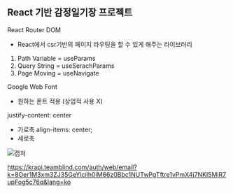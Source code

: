 ## React 기반 감정일기장 프로젝트

React Router DOM

- React에서 csr기반의 페이지 라우팅을 할 수 있게 해주는 라이브러리

1. Path Variable = useParams
2. Query String = useSerachParams
3. Page Moving = useNavigate

Google Web Font

- 원하는 폰트 적용 (상업적 사용 X)

justify-content: center

- 가로축
  align-items: center;
- 세로축


![캡처](https://user-images.githubusercontent.com/76871198/155888998-f56fa82e-6e6f-471a-9f24-6dabcb8b3035.PNG)

https://krapi.teamblind.com/auth/web/email?k=8Oer1M3xm3ZJ35GeYIcilh0iM66z0Bbc1NUTwPgTftre1vPmX4j7NKI5MiR7upFog5c76q&lang=ko
